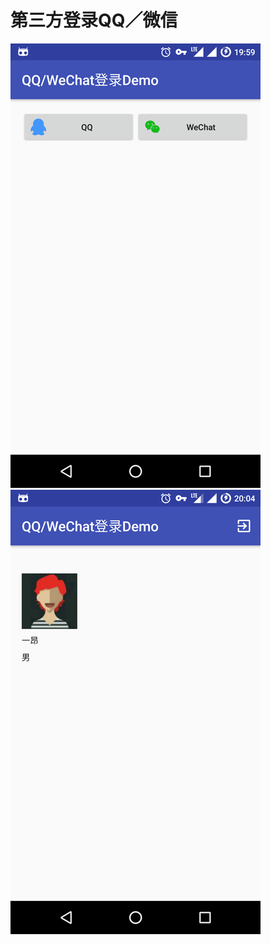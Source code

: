 # 第三方登录QQ／微信

![preview](screenshot/device-2017-05-08-195933.png)
![perview](screenshot/WechatIMG1.png)